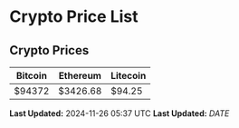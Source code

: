# Crypto Price List

## Crypto Prices
| Bitcoin | Ethereum | Litecoin |
| ------- | -------- | -------- |
| $94372 | $3426.68 | $94.25 |
**Last Updated:** 2024-11-26 05:37 UTC
**Last Updated:** $DATE$
